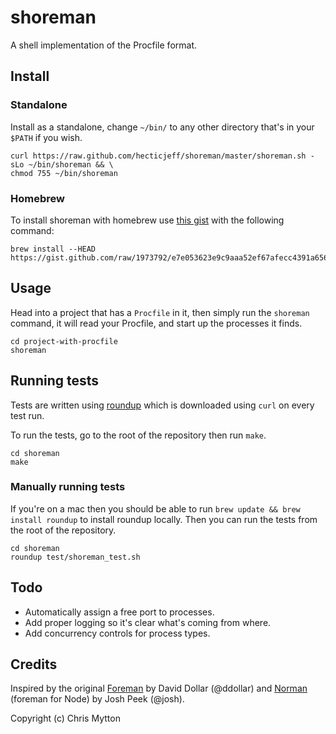 shoreman
========

A shell implementation of the Procfile format.

## Install

### Standalone

Install as a standalone, change `~/bin/` to any other directory that's
in your `$PATH` if you wish.

```
curl https://raw.github.com/hecticjeff/shoreman/master/shoreman.sh -sLo ~/bin/shoreman && \
chmod 755 ~/bin/shoreman
```

### Homebrew

To install shoreman with homebrew use
[this gist](https://gist.github.com/1973792) with the following command:

```
brew install --HEAD https://gist.github.com/raw/1973792/e7e053623e9c9aaa52ef67afecc4391a65605629/shoreman.rb
```

## Usage

Head into a project that has a `Procfile` in it, then simply run the
`shoreman` command, it will read your Procfile, and start up the
processes it finds.

```
cd project-with-procfile
shoreman
```

## Running tests

Tests are written using [roundup](http://bmizerany.github.com/roundup/)
which is downloaded using `curl` on every test run.

To run the tests, go to the root of the repository then run `make`.

```
cd shoreman
make
```

### Manually running tests

If you're on a mac then you should be able to run `brew update && brew install roundup`
to install roundup locally. Then you can run the tests from the root of
the repository.

```
cd shoreman
roundup test/shoreman_test.sh
```

## Todo

* Automatically assign a free port to processes.
* Add proper logging so it's clear what's coming from where.
* Add concurrency controls for process types.

## Credits

Inspired by the original [Foreman](https://github.com/ddollar/foreman)
by David Dollar (@ddollar) and [Norman](https://github.com/josh/norman) (foreman for
Node) by Josh Peek (@josh).

Copyright (c) Chris Mytton
